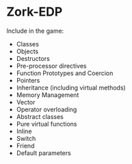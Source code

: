 # Zork-EDP

Include in the game:

- Classes
- Objects
- Destructors
- Pre-processor directives
- Function Prototypes and Coercion
- Pointers
- Inheritance (including virtual methods)
- Memory Management 
- Vector
- Operator overloading
- Abstract classes
- Pure virtual functions
- Inline
- Switch
- Friend
- Default parameters
